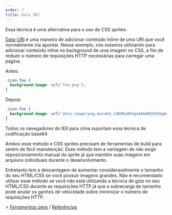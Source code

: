 ```yaml
---
order: 7
title: Data URI
---
```


Essa técnica é uma alternativa para o uso de CSS sprites.

[Data-URI](http://en.wikipedia.org/wiki/Data_URI_scheme) é uma maneira de adicionar conteúdo inline de uma URI que você normalmente iria apontar. Nesse exemplo, nós estamos utilizando para adicionar conteúdo inline no background de uma imagem no CSS, a fim de reduzir o número de requisições HTTP necessárias para carregar uma página.

Antes:
```css
.icon-foo {
  background-image: url('foo.png');
}
```

Depois:
```css
.icon-foo {
  background-image: url('data:image/png;base64,iVBORw0KGgoAAAANSUhEUgAAAAEAAAABAQMAAAAl21bKAAAAA1BMVEUAAACnej3aAAAAAXRSTlMAQObYZgAAAApJREFUCNdjYAAAAAIAAeIhvDMAAAAASUVORK5CYII%3D');
}
```

Todos os navegadores do IE8 para cima suportam essa técnica de codificação base64.

Ambos esse método e CSS sprites precisam de ferramentas de build para serem de fácil manutenção. Esse método tem a vantagem de não exigir reposicionamento manual do sprite já que mantém suas imagens em arquivos individuais durante o desenvolvimento.

Entretanto tem a desvantagem de aumentar consideravelmente o tamanho do seu HTML/CSS se você possuir imagens grandes. Não é recomendado utilizar esse método se você não está utilizando a técnica de gzip no seu HTML/CSS durante as requisições HTTP já que a sobrecarga de tamanho pode anular os ganhos de velocidade sobre minimizar o número de requisições HTTP.

*> [Ferramentas úteis](https://github.com/zenorocha/browser-diet/wiki/Tools#wiki-data-uri) / [Referências](https://github.com/zenorocha/browser-diet/wiki/References#data-uri)*
